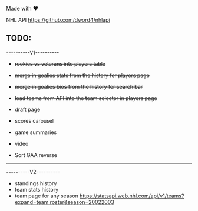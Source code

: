 Made with ❤️


NHL API
https://github.com/dword4/nhlapi


TODO:
----------------------
----------V1----------

- ~~rookies vs veterans into players table~~
- ~~merge in goalies stats from the history for players page~~
- ~~merge in goalies bios from the history for search bar~~
- ~~load teams from API into the team selector in players page~~

- draft page
- scores carousel
- game summaries
- video
- Sort GAA reverse

----------------------
----------V2----------

- standings history
- team stats history
- team page for any season
https://statsapi.web.nhl.com/api/v1/teams?expand=team.roster&season=20022003

